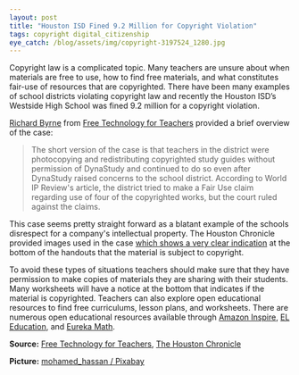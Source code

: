 ```yaml
---
layout: post
title: "Houston ISD Fined 9.2 Million for Copyright Violation"
tags: copyright digital_citizenship
eye_catch: /blog/assets/img/copyright-3197524_1280.jpg
---
```


Copyright law is a complicated topic.  Many teachers are unsure about when materials are free to use, how to find free materials, and what constitutes fair-use of resources that are copyrighted.  There have been many examples of school districts violating copyright law and recently the Houston ISD’s Westside High School was fined 9.2 million for a copyright violation.

<!--more-->

[Richard Byrne](https://twitter.com/rmbyrne) from [Free Technology for Teachers](https://www.freetech4teachers.com/) provided a brief overview of the case:

>The short version of the case is that teachers in the district were photocopying and redistributing copyrighted study guides without permission of DynaStudy and continued to do so even after DynaStudy raised concerns to the school district. According to World IP Review's article, the district tried to make a Fair Use claim regarding use of four of the copyrighted works, but the court ruled against the claims.

This case seems pretty straight forward as a blatant example of the schools disrespect for a company's intellectual property.  The Houston Chronicle provided images used in the case [which shows a very clear indication](https://www.houstonchronicle.com/news/education/article/Federal-jury-HISD-staff-repeatedly-violated-13895634.php) at the bottom of the handouts that the material is subject to copyright.

To avoid these types of situations teachers should make sure that they have permission to make copies of materials they are sharing with their students.  Many worksheets will have a notice at the bottom that indicates if the material is copyrighted.  Teachers can also explore open educational resources to find free curriculums, lesson plans, and worksheets.  There are numerous open educational resources available through [Amazon Inspire](https://www.amazoninspire.com/), [EL Education](https://curriculum.eleducation.org/?_ga=2.81956630.1861993709.1561140671-490098422.1544478260), and [Eureka Math](https://greatminds.org/math).

**Source:** [Free Technology for Teachers](https://www.freetech4teachers.com/2019/05/three-lessons-to-learn-from-92m.html), [The Houston Chronicle](https://www.houstonchronicle.com/news/education/article/Federal-jury-HISD-staff-repeatedly-violated-13895634.php)

**Picture:** [mohamed_hassan / Pixabay](https://pixabay.com/illustrations/copyright-stealing-asset-bag-3197524/)
